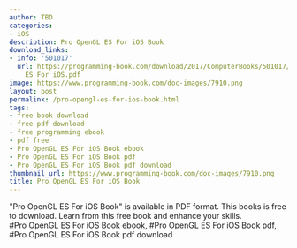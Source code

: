 ```yaml
---
author: TBD
categories:
- iOS
description: Pro OpenGL ES For iOS Book
download_links:
- info: '501017'
  url: https://programming-book.com/download/2017/ComputerBooks/501017/Pro OpenGL
    ES For iOS.pdf
image: https://www.programming-book.com/doc-images/7910.png
layout: post
permalink: /pro-opengl-es-for-ios-book.html
tags:
- free book download
- free pdf download
- free programming ebook
- pdf free
- Pro OpenGL ES For iOS Book ebook
- Pro OpenGL ES For iOS Book pdf
- Pro OpenGL ES For iOS Book pdf download
thumbnail_url: https://www.programming-book.com/doc-images/7910.png
title: Pro OpenGL ES For iOS Book
---
```


 
<div class="item-desc text-justify">
  "Pro OpenGL ES For iOS Book" is available in PDF format. This books is free to download. Learn from this free book and enhance your skills.
  <br>
  #Pro OpenGL ES For iOS Book ebook, #Pro OpenGL ES For iOS Book pdf, #Pro OpenGL ES For iOS Book pdf download
</div>